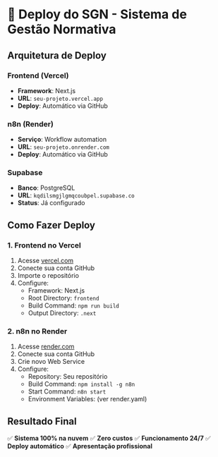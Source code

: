 # 🚀 Deploy do SGN - Sistema de Gestão Normativa

## Arquitetura de Deploy

### **Frontend (Vercel)**
- **Framework**: Next.js
- **URL**: `seu-projeto.vercel.app`
- **Deploy**: Automático via GitHub

### **n8n (Render)**
- **Serviço**: Workflow automation
- **URL**: `seu-projeto.onrender.com`
- **Deploy**: Automático via GitHub

### **Supabase**
- **Banco**: PostgreSQL
- **URL**: `kqdilsmgjlgmqcoubpel.supabase.co`
- **Status**: Já configurado

## Como Fazer Deploy

### 1. Frontend no Vercel
1. Acesse [vercel.com](https://vercel.com)
2. Conecte sua conta GitHub
3. Importe o repositório
4. Configure:
   - Framework: Next.js
   - Root Directory: `frontend`
   - Build Command: `npm run build`
   - Output Directory: `.next`

### 2. n8n no Render
1. Acesse [render.com](https://render.com)
2. Conecte sua conta GitHub
3. Crie novo Web Service
4. Configure:
   - Repository: Seu repositório
   - Build Command: `npm install -g n8n`
   - Start Command: `n8n start`
   - Environment Variables: (ver render.yaml)

## Resultado Final

✅ **Sistema 100% na nuvem**
✅ **Zero custos**
✅ **Funcionamento 24/7**
✅ **Deploy automático**
✅ **Apresentação profissional**
